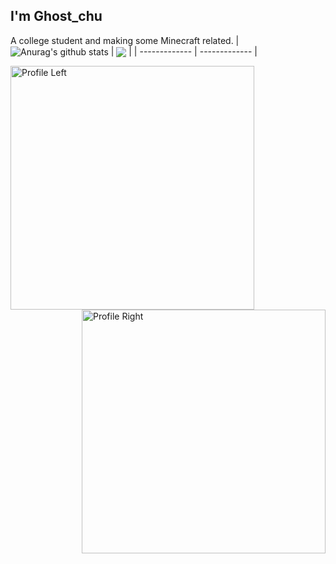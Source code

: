 ## I'm Ghost_chu

A college student and making some Minecraft related.
|<img align="center" src="https://github-readme-stats.vercel.app/api?username=Ghost-chu&count_private=true&show_icons=true&include_all_commits=true&title_color=359697&icon_color=359697&hide_border=true" alt="Anurag's github stats" /> | <img align="center" src="https://github-readme-stats.vercel.app/api/top-langs/?username=Ghost-chu&layout=compact&title_color=359697&icon_color=359697&hide_border=true" /> |
| ------------- | ------------- |

<img align="left" width="390" src="https://raw.githubusercontent.com/Ghost-chu/Ghost-chu/main/profile-left.svg" alt="Profile Left"/> 
<img align="right" width="390" src="https://raw.githubusercontent.com/Ghost-chu/Ghost-chu/main/profile-right.svg" alt="Profile Right"/> 
